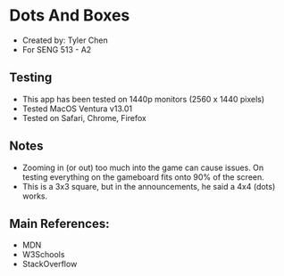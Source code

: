 # Dots And Boxes
- Created by: Tyler Chen
- For SENG 513 - A2

## Testing
- This app has been tested on 1440p monitors (2560 x 1440 pixels)
- Tested MacOS Ventura v13.01
- Tested on Safari, Chrome, Firefox

## Notes
- Zooming in (or out) too much into the game can cause issues. On testing everything on the gameboard fits onto 90% of the screen.
- This is a 3x3 square, but in the announcements, he said a 4x4 (dots) works.

## Main References:
- MDN
- W3Schools
- StackOverflow